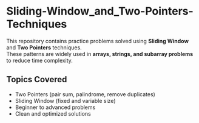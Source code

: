 # Sliding-Window_and_Two-Pointers-Techniques

This repository contains practice problems solved using **Sliding Window** and **Two Pointers** techniques.  
These patterns are widely used in **arrays, strings, and subarray problems** to reduce time complexity.  

## Topics Covered
- Two Pointers (pair sum, palindrome, remove duplicates)
- Sliding Window (fixed and variable size)
- Beginner to advanced problems
- Clean and optimized solutions

